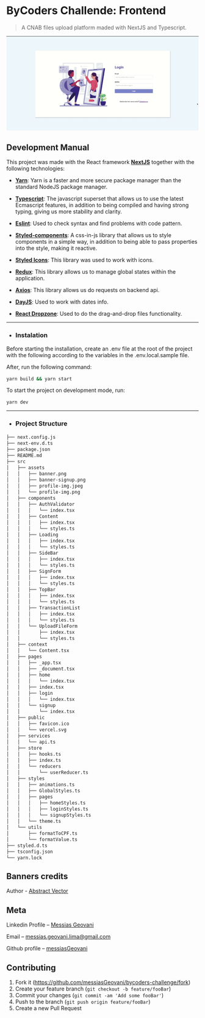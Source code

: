 # ByCoders Challende: Frontend
> A CNAB files upload platform maded with NextJS and Typescript.

<img src="./src/assets/screenshot.gif">

## Development Manual

This project was made with the React framework <b>[NextJS](https://nextjs.org/)</b> together with the following technologies:

- <b>[Yarn](https://yarnpkg.com/)</b>: Yarn is a faster and more secure package manager than the standard NodeJS package manager.

- <b>[Typescript](https://www.typescriptlang.org/)</b>: The javascript superset that allows us to use the latest Ecmascript features, in addition to being compiled and having strong typing, giving us more stability and clarity.

- <b>[Eslint](https://eslint.org/)</b>: Used to check syntax and find problems with code pattern.

- <b>[Styled-components](https://styled-components.com/)</b>: A css-in-js library that allows us to style components in a simple way, in addition to being able to pass properties into the style, making it reactive.

- <b>[Styled Icons](https://styled-icons.js.org/)</b>: This library was used to work with icons.

- <b>[Redux](https://redux.js.org/)</b>: This library allows us to manage global states within the application.

- <b>[Axios](https://github.com/axios/axios)</b>: This library allows us do requests on backend api.

- <b>[DayJS](https://day.js.org/)</b>: Used to work with dates info.

- <b>[React Dropzone](https://react-dropzone.js.org/)</b>: Used to do the drag-and-drop files functionality.

---

* ### Instalation

Before starting the installation, create an .env file at the root of the project with the following according to the variables in the .env.local.sample file.

After, run the following command:

```sh
yarn build && yarn start
```

To start the project on development mode, run:

```sh
yarn dev
```

---

* ### Project Structure

```
├── next.config.js
├── next-env.d.ts
├── package.json
├── README.md
├── src
│   ├── assets
│   │   ├── banner.png
│   │   ├── banner-signup.png
│   │   ├── profile-img.jpeg
│   │   └── profile-img.png
│   ├── components
│   │   ├── AuthValidator
│   │   │   └── index.tsx
│   │   ├── Content
│   │   │   ├── index.tsx
│   │   │   └── styles.ts
│   │   ├── Loading
│   │   │   ├── index.tsx
│   │   │   └── styles.ts
│   │   ├── SideBar
│   │   │   ├── index.tsx
│   │   │   └── styles.ts
│   │   ├── SignForm
│   │   │   ├── index.tsx
│   │   │   └── styles.ts
│   │   ├── TopBar
│   │   │   ├── index.tsx
│   │   │   └── styles.ts
│   │   ├── TransactionList
│   │   │   ├── index.tsx
│   │   │   └── styles.ts
│   │   └── UploadFileForm
│   │       ├── index.tsx
│   │       └── styles.ts
│   ├── context
│   │   └── Content.tsx
│   ├── pages
│   │   ├── _app.tsx
│   │   ├── _document.tsx
│   │   ├── home
│   │   │   └── index.tsx
│   │   ├── index.tsx
│   │   ├── login
│   │   │   └── index.tsx
│   │   └── signup
│   │       └── index.tsx
│   ├── public
│   │   ├── favicon.ico
│   │   └── vercel.svg
│   ├── services
│   │   └── api.ts
│   ├── store
│   │   ├── hooks.ts
│   │   ├── index.ts
│   │   └── reducers
│   │       └── userReducer.ts
│   ├── styles
│   │   ├── animations.ts
│   │   ├── GlobalStyles.ts
│   │   ├── pages
│   │   │   ├── homeStyles.ts
│   │   │   ├── loginStyles.ts
│   │   │   └── signupStyles.ts
│   │   └── theme.ts
│   └── utils
│       ├── formatToCPF.ts
│       └── formatValue.ts
├── styled.d.ts
├── tsconfig.json
└── yarn.lock
```

## Banners credits

Author - [Abstract Vector](https://www.freepik.com/vectors/abstract)

## Meta

Linkedin Profile – [Messias Geovani](https://www.linkedin.com/in/messias-geovani-00125416a?lipi=urn%3Ali%3Apage%3Ad_flagship3_profile_view_base_contact_details%3BGnSoFwiETD%2BtGrv4dF9mSw%3D%3D) 

Email – messias.geovani.lima@gmail.com

Github profile – [messiasGeovani](https://github.com/messiasGeovani)

## Contributing

1. Fork it (<https://github.com/messiasGeovani/bycoders-challenge/fork>)
2. Create your feature branch (`git checkout -b feature/fooBar`)
3. Commit your changes (`git commit -am 'Add some fooBar'`)
4. Push to the branch (`git push origin feature/fooBar`)
5. Create a new Pull Request
